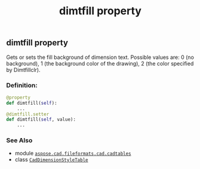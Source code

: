 ﻿---
title: dimtfill property
second_title: Aspose.CAD for Python via .NET API References
description: 
type: docs
weight: 690
url: /python-net/aspose.cad.fileformats.cad.cadtables/caddimensionstyletable/dimtfill/
is_root: false
---

## dimtfill property


Gets or sets the fill background of dimension text.
Possible values are: 0 (no background), 1 (the background color of the drawing), 2 (the color specified by Dimtfillclr).
### Definition:
```python
@property
def dimtfill(self):
    ...
@dimtfill.setter
def dimtfill(self, value):
    ...
```

### See Also
* module [`aspose.cad.fileformats.cad.cadtables`](../../)
* class [`CadDimensionStyleTable`](/cad/python-net/aspose.cad.fileformats.cad.cadtables/caddimensionstyletable)
